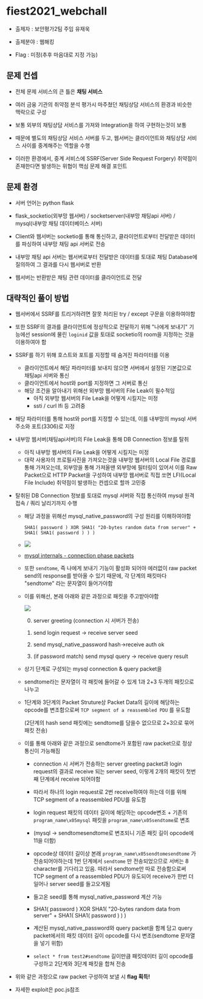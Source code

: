 # fiest2021_webchall

- 출제자 : 보안평가2팀 주임 유재욱

- 출제분야 : 웹해킹

- Flag : 미정(추후 마음대로 지정 가능)

  

## 문제 컨셉

- 전체 문제 서비스의 큰 틀은 **채팅 서비스**

- 여러 금융 기관의 취약점 분석 평가시 마주쳤던 채팅상담 서비스의 환경과 비슷한 맥락으로 구성

- 보통 외부의 채팅상담 서비스를 가져와 Integration을 하여 구현하는것이 보통

- 때문에 별도의 채팅상담 서비스 서버를 두고, 웹서버는 클라이언트와 채팅상담 서비스 사이를 중계해주는 역할을 수행

- 이러한 환경에서, 중계 서비스에 SSRF(Server Side Request Forgery) 취약점이 존재한다면 발생하는 위협이 핵심 문제 해결 포인트

  

## 문제 환경

- 서버 언어는 python flask

- flask_socketio(외부망 웹서버) / socketserver(내부망 채팅api 서버) / mysql(내부망 채팅 데이터베이스 서버)

- Client와 웹서버는 socketio를 통해 통신하고, 클라이언트로부터 전달받은 데이터를 파싱하여 내부망 채팅 api 서버로 전송

- 내부망 채팅 api 서버는 웹서버로부터 전달받은 데이터를 토대로 채팅 Database에 질의하여 그 결과를 다시 웹서버로 반환

- 웹서버는 반환받은 채팅 관련 데이터를 클라이언트로 전달

  

## 대략적인 풀이 방법

* 웹서버에서 SSRF를 트리거하려면 잘못 처리된 try / except 구문을 이용하여야함

* 또한 SSRF의 결과를 클라이언트에 정상적으로 전달하기 위해 "나에게 보내기" 기능에선 session에 물린 `loginid` 값을 토대로 socketio의 room을 지정하는 것을 이용하여야 함
* SSRF를 하기 위해 호스트와 포트를 지정할 때 숨겨진 파라미터를 이용
  * 클라이언트에서 해당 파라미터를 보내지 않으면 서버에서 설정된 기본값으로 채팅api 서버와 통신
  * 클라이언트에서 host와 port를 지정하면 그 서버로 통신
  * 해당 조건을 알아내기 위해선 외부망 웹서버의 File Leak이 필수적임
    * 아직 외부망 웹서버의 File Leak을 어떻게 시킬지는 미정
    * ssti / curl lfi 등 고려중

* 해당 파라미터를 통해 host와 port를 지정할 수 있는데, 이를 내부망의 mysql 서버 주소와 포트(3306)로 지정

* 내부망 웹서버(채팅api서버)의 File Leak을 통해 DB Connection 정보를 탈취

  * 아직 내부망 웹서버의 File Leak을 어떻게 시킬지는 미정
  * 대략 사용자의 프로필사진을 가져오는것을 내부망 웹서버의 Local File 경로를 통해 가져오는데, 외부망을 통해 가져올땐 외부망에 필터링이 있어서 이를 Raw Packet으로 HTTP Packet을 구성하여 내부망 웹서버로 직접 쏘면 LFI(Local File Include) 취약점이 발생하는 컨셉으로 할까 고민중

* 탈취된 DB Connection 정보를 토대로 mysql 서버와 직접 통신하여 mysql 원격 접속 / 쿼리 날리기까지 수행

  * 해당 과정을 위해선 mysql_native_password의 구성 원리를 이해하여야함

    ``` 
    SHA1( password ) XOR SHA1( "20-bytes random data from server" + SHA1( SHA1( password ) ) )
    ```

  * ![](https://dev.mysql.com/doc/internals/en/images/graphviz-db6c3eaf9f35f362259756b257b670e75174c29b.png)

  * [mysql internals - connection phase packets](https://dev.mysql.com/doc/internals/en/connection-phase-packets.html)

  * 또한 `sendtome`, 즉 나에게 보내기 기능이 활성화 되어야 에러없이 raw packet send의 response를 받아올 수 있기 때문에, 각 단계의 패킷마다 "sendtome" 라는 문자열이 들어가야함

  * 이를 위해선, 본래 아래와 같은 과정으로 패킷을 주고받아야함

    ![](https://arang.kr/mysql_auth_packet.png)

    0. server greeting (connection 시 서버가 전송)

    1. send login request -> receive server seed

    2. send mysql_native_password hash->receive auth ok
    3. (if password match) send mysql query -> receive query result

  * 상기 단계로 구성되는 mysql connection & query packet을 

  * sendtome라는 문자열이 각 패킷에 들어갈 수 있게 1과 2+3 두개의 패킷으로 나누고

  * 1단계와 3단계의 Packet Struture상 Packet Data의 길이에 해당하는 opcode를 변조함으로써 `TCP segment of a reassembled PDU` 를 유도함

    (2단계의 hash send 패킷에는 sendtome를 담을수 없으므로 2+3으로 묶어 패킷 전송)

  * 이를 통해 아래와 같은 과정으로 sendtome가 포함된 raw packet으로 정상 통신이 가능해짐

    * connection 시 서버가 전송하는 server greeting packet과 login request의 결과로 receive 되는 server seed, 이렇게 2개의 패킷이 첫번째 단계에서 receive 되어야함
    * 따라서 하나의 login request로 2번 receive하여야 하는데 이를 위해 TCP segment of a reassembled PDU를 유도함
    * login request 패킷의 데이터 길이에 해당하는 opcode변조 + 기존의 `program_name\x05mysql` 패킷을 `program_name\x05sendtome`로 변조 

    * (mysql -> sendtomesendtome로 변조되니 기존 패킷 길이 opcode에 11을 더함)

    * opcode상 데이터 길이상 본래 `program_name\x05sendtomesendtome` 가 전송되어야하는데 1번 단계에서 `sendtome` 만 전송되었으므로 서버는 8 character를 기다리고 있음. 따라서 sendtome만 따로 전송함으로써 TCP segment of a reassembled PDU가 유도되어 receive가 한번 더 일어나 server seed를 들고오게됨
    * 들고온 seed를 통해 mysql_native_password 계산 가능
    * SHA1( password ) XOR SHA1( "20-bytes random data from server" + SHA1( SHA1( password ) ) )
    * 계산된 mysql_native_password와 query packet을 함께 담고 query packet에서의 패킷 데이터 길이 opcode를 다시 변조(sendtome 문자열을 넣기 위함)
    * `select * from test2#sendtome` 길이만큼 패킷데이터 길이 opcode를 구성하고 2단계와 3단계 패킷을 합쳐 전송

* 위와 같은 과정으로 raw packet 구성하여 보낼 시 **flag 획득!**
* 자세한 exploit은 poc.js참조